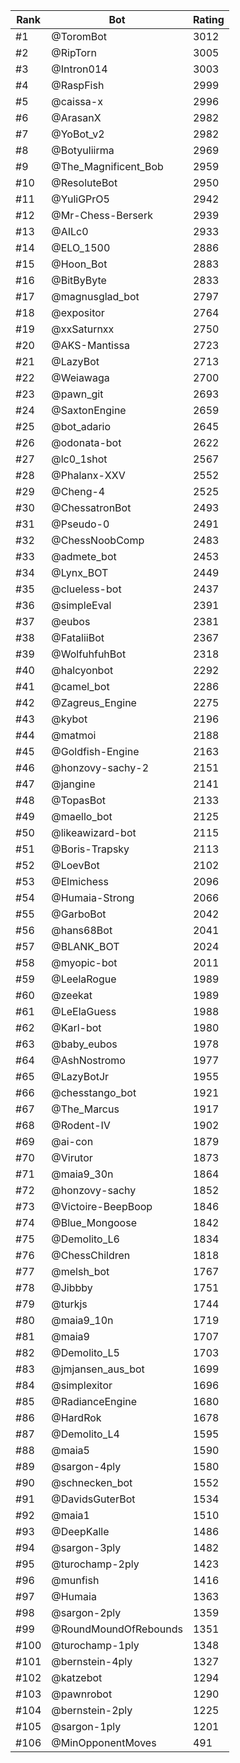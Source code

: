 Rank|Bot|Rating
---|---|---
#1|@ToromBot|3012
#2|@RipTorn|3005
#3|@Intron014|3003
#4|@RaspFish|2999
#5|@caissa-x|2996
#6|@ArasanX|2982
#7|@YoBot_v2|2982
#8|@Botyuliirma|2969
#9|@The_Magnificent_Bob|2959
#10|@ResoluteBot|2950
#11|@YuliGPrO5|2942
#12|@Mr-Chess-Berserk|2939
#13|@AILc0|2933
#14|@ELO_1500|2886
#15|@Hoon_Bot|2883
#16|@BitByByte|2833
#17|@magnusglad_bot|2797
#18|@expositor|2764
#19|@xxSaturnxx|2750
#20|@AKS-Mantissa|2723
#21|@LazyBot|2713
#22|@Weiawaga|2700
#23|@pawn_git|2693
#24|@SaxtonEngine|2659
#25|@bot_adario|2645
#26|@odonata-bot|2622
#27|@lc0_1shot|2567
#28|@Phalanx-XXV|2552
#29|@Cheng-4|2525
#30|@ChessatronBot|2493
#31|@Pseudo-0|2491
#32|@ChessNoobComp|2483
#33|@admete_bot|2453
#34|@Lynx_BOT|2449
#35|@clueless-bot|2437
#36|@simpleEval|2391
#37|@eubos|2381
#38|@FataliiBot|2367
#39|@WolfuhfuhBot|2318
#40|@halcyonbot|2292
#41|@camel_bot|2286
#42|@Zagreus_Engine|2275
#43|@kybot|2196
#44|@matmoi|2188
#45|@Goldfish-Engine|2163
#46|@honzovy-sachy-2|2151
#47|@jangine|2141
#48|@TopasBot|2133
#49|@maello_bot|2125
#50|@likeawizard-bot|2115
#51|@Boris-Trapsky|2113
#52|@LoevBot|2102
#53|@Elmichess|2096
#54|@Humaia-Strong|2066
#55|@GarboBot|2042
#56|@hans68Bot|2041
#57|@BLANK_BOT|2024
#58|@myopic-bot|2011
#59|@LeelaRogue|1989
#60|@zeekat|1989
#61|@LeElaGuess|1988
#62|@Karl-bot|1980
#63|@baby_eubos|1978
#64|@AshNostromo|1977
#65|@LazyBotJr|1955
#66|@chesstango_bot|1921
#67|@The_Marcus|1917
#68|@Rodent-IV|1902
#69|@ai-con|1879
#70|@Virutor|1873
#71|@maia9_30n|1864
#72|@honzovy-sachy|1852
#73|@Victoire-BeepBoop|1846
#74|@Blue_Mongoose|1842
#75|@Demolito_L6|1834
#76|@ChessChildren|1818
#77|@melsh_bot|1767
#78|@Jibbby|1751
#79|@turkjs|1744
#80|@maia9_10n|1719
#81|@maia9|1707
#82|@Demolito_L5|1703
#83|@jmjansen_aus_bot|1699
#84|@simplexitor|1696
#85|@RadianceEngine|1680
#86|@HardRok|1678
#87|@Demolito_L4|1595
#88|@maia5|1590
#89|@sargon-4ply|1580
#90|@schnecken_bot|1552
#91|@DavidsGuterBot|1534
#92|@maia1|1510
#93|@DeepKalle|1486
#94|@sargon-3ply|1482
#95|@turochamp-2ply|1423
#96|@munfish|1416
#97|@Humaia|1363
#98|@sargon-2ply|1359
#99|@RoundMoundOfRebounds|1351
#100|@turochamp-1ply|1348
#101|@bernstein-4ply|1327
#102|@katzebot|1294
#103|@pawnrobot|1290
#104|@bernstein-2ply|1225
#105|@sargon-1ply|1201
#106|@MinOpponentMoves|491

